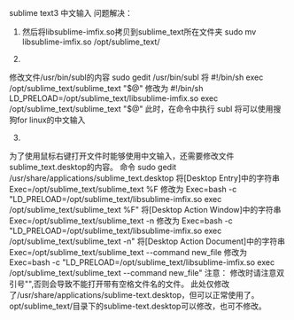 
sublime text3  中文输入  问题解决：

1.  然后将libsublime-imfix.so拷贝到sublime_text所在文件夹
sudo mv libsublime-imfix.so /opt/sublime_text/

2.   
修改文件/usr/bin/subl的内容
sudo gedit /usr/bin/subl
将
#!/bin/sh
exec /opt/sublime_text/sublime_text "$@"
修改为
#!/bin/sh
LD_PRELOAD=/opt/sublime_text/libsublime-imfix.so exec /opt/sublime_text/sublime_text "$@"
此时，在命令中执行 subl 将可以使用搜狗for linux的中文输入


3. 
为了使用鼠标右键打开文件时能够使用中文输入，还需要修改文件sublime_text.desktop的内容。
命令
sudo gedit /usr/share/applications/sublime_text.desktop
将[Desktop Entry]中的字符串
Exec=/opt/sublime_text/sublime_text %F
修改为
Exec=bash -c "LD_PRELOAD=/opt/sublime_text/libsublime-imfix.so exec /opt/sublime_text/sublime_text %F"
将[Desktop Action Window]中的字符串
Exec=/opt/sublime_text/sublime_text -n
修改为
Exec=bash -c "LD_PRELOAD=/opt/sublime_text/libsublime-imfix.so exec /opt/sublime_text/sublime_text -n"
将[Desktop Action Document]中的字符串
Exec=/opt/sublime_text/sublime_text --command new_file
修改为
Exec=bash -c "LD_PRELOAD=/opt/sublime_text/libsublime-imfix.so exec /opt/sublime_text/sublime_text --command new_file"
注意：
修改时请注意双引号"",否则会导致不能打开带有空格文件名的文件。
此处仅修改了/usr/share/applications/sublime-text.desktop，但可以正常使用了。
opt/sublime_text/目录下的sublime-text.desktop可以修改，也可不修改。
